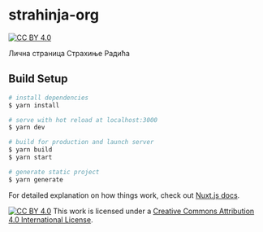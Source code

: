 # strahinja-org

[![CC BY 4.0][cc-by-shield]][cc-by]

Лична страница Страхиње Радића

## Build Setup

``` bash
# install dependencies
$ yarn install

# serve with hot reload at localhost:3000
$ yarn dev

# build for production and launch server
$ yarn build
$ yarn start

# generate static project
$ yarn generate
```

For detailed explanation on how things work, check out [Nuxt.js docs](https://nuxtjs.org).

[![CC BY 4.0][cc-by-image-compact]][cc-by] This work is licensed under a
[Creative Commons Attribution 4.0 International License][cc-by].

[cc-by]: http://creativecommons.org/licenses/by/4.0/
[cc-by-image-compact]: https://i.creativecommons.org/l/by/4.0/80x15.png
[cc-by-shield]: https://img.shields.io/badge/License-CC%20BY%204.0-lightgrey.svg
